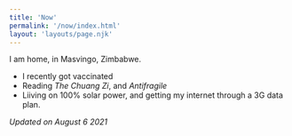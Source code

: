 ```yaml
---
title: 'Now'
permalink: '/now/index.html'
layout: 'layouts/page.njk'
---
```


I am home, in Masvingo, Zimbabwe.
- I recently got vaccinated
- Reading _The Chuang Zi_, and _Antifragile_
- Liiving on 100% solar power, and getting my internet through a 3G data plan.

_Updated on August 6 2021_